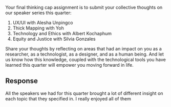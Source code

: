 Your final thinking cap assignment is to submit your collective thoughts on our speaker series this quarter:
1. UX/UI with Alesha Unpingco
2. Thick Mapping with Yoh
3. Technology and Ethics with Albert Kochaphum
4. Equity and Justice with Silvia Gonzales

Share your thoughts by reflecting on areas that had an impact on you as a researcher, as a technologist, as a designer, and as a human being. And let us know how this knowledge, coupled with the technological tools you have learned this quarter will empower you moving forward in life.

## Response
All the speakers we had for this quarter brought a lot of different insight on each topic that they specified in. I really enjoyed all of them 
